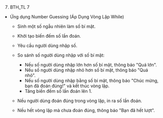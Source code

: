 7. BTH_TL 7

- Ứng dụng Number Guessing (Áp Dụng Vòng Lặp While)
    - Sinh một số ngẫu nhiên làm số bí mật.
    - Khởi tạo biến đếm số lần đoán.
    - Yêu cầu người dùng nhập số.
    - So sánh số người dùng nhập với số bí mật:
        + Nếu số người dùng nhập lớn hơn số bí mật, thông báo "Quá lớn".
        + Nếu số người dùng nhập nhỏ hơn số bí mật, thông báo "Quá nhỏ".
        + Nếu số người dùng nhập bằng số bí mật, thông báo "Chúc mừng, bạn đã đoán đúng!" và kết thúc vòng lặp.
        + Tăng biến đếm số lần đoán lên 1.
        
    - Nếu người dùng đoán đúng trong vòng lặp, in ra số lần đoán.
    - Nếu hết vòng lặp mà chưa đoán đúng, thông báo "Bạn đã hết lượt".
